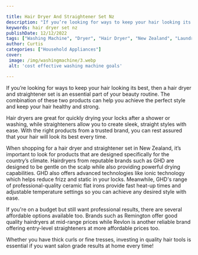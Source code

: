 ```yaml
---

title: Hair Dryer And Straightener Set Nz
description: "If you’re looking for ways to keep your hair looking its best, then a hair dryer and straightener set is an essential part of your...lets find out"
keywords: hair dryer set nz
publishDate: 12/12/2022
tags: ["Washing Machine", "Dryer", "Hair Dryer", "New Zealand", "Laundry Appliances", "Appliance Installation"]
author: Curtis
categories: ["Household Appliances"]
cover: 
 image: /img/washingmachine/3.webp
 alt: 'cost effective washing machine goals'

---
```


If you’re looking for ways to keep your hair looking its best, then a hair dryer and straightener set is an essential part of your beauty routine. The combination of these two products can help you achieve the perfect style and keep your hair healthy and strong.

Hair dryers are great for quickly drying your locks after a shower or washing, while straighteners allow you to create sleek, straight styles with ease. With the right products from a trusted brand, you can rest assured that your hair will look its best every time.

When shopping for a hair dryer and straightener set in New Zealand, it’s important to look for products that are designed specifically for the country’s climate. Hairdryers from reputable brands such as GHD are designed to be gentle on the scalp while also providing powerful drying capabilities. GHD also offers advanced technologies like ionic technology which helps reduce frizz and static in your locks. Meanwhile, GHD's range of professional-quality ceramic flat irons provide fast heat-up times and adjustable temperature settings so you can achieve any desired style with ease. 

If you're on a budget but still want professional results, there are several affordable options available too. Brands such as Remington offer good quality hairdryers at mid-range prices while Revlon is another reliable brand offering entry-level straighteners at more affordable prices too. 

Whether you have thick curls or fine tresses, investing in quality hair tools is essential if you want salon grade results at home every time!
